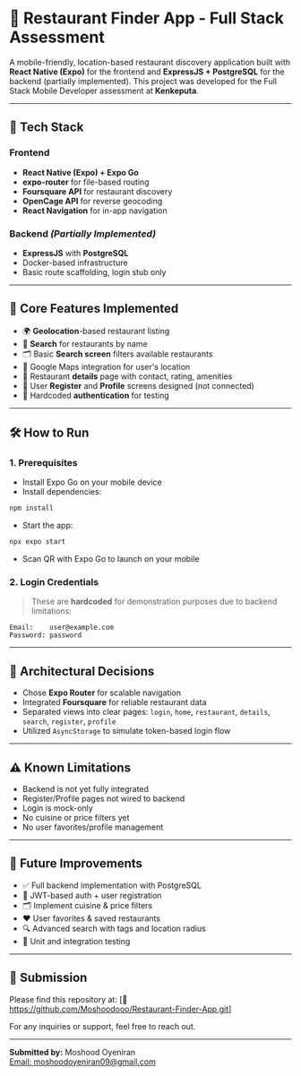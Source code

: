 # 📱 Restaurant Finder App - Full Stack Assessment

A mobile-friendly, location-based restaurant discovery application built with **React Native (Expo)** for the frontend and **ExpressJS + PostgreSQL** for the backend (partially implemented). This project was developed for the Full Stack Mobile Developer assessment at **Kenkeputa**.

---

## 🚀 Tech Stack

### Frontend

- **React Native (Expo) + Expo Go**
- **expo-router** for file-based routing
- **Foursquare API** for restaurant discovery
- **OpenCage API** for reverse geocoding
- **React Navigation** for in-app navigation

### Backend *(Partially Implemented)*

- **ExpressJS** with **PostgreSQL**
- Docker-based infrastructure
- Basic route scaffolding, login stub only

---

## 📲 Core Features Implemented

- 🌍 **Geolocation**-based restaurant listing
- 🔎 **Search** for restaurants by name
- 🗂️ Basic **Search screen** filters available restaurants
- 📍 Google Maps integration for user's location
- 📘 Restaurant **details** page with contact, rating, amenities
- 👤 User **Register** and **Profile** screens designed (not connected)
- 💾 Hardcoded **authentication** for testing

---

## 🛠️ How to Run

### 1. Prerequisites

- Install Expo Go on your mobile device
- Install dependencies:

```bash
npm install
```

- Start the app:

```bash
npx expo start
```

- Scan QR with Expo Go to launch on your mobile

### 2. Login Credentials

> These are **hardcoded** for demonstration purposes due to backend limitations:

```
Email:    user@example.com
Password: password
```

---

## 🧠 Architectural Decisions

- Chose **Expo Router** for scalable navigation
- Integrated **Foursquare** for reliable restaurant data
- Separated views into clear pages: `login`, `home`, `restaurant`, `details`, `search`, `register`, `profile`
- Utilized `AsyncStorage` to simulate token-based login flow

---

## ⚠️ Known Limitations

- Backend is not yet fully integrated
- Register/Profile pages not wired to backend
- Login is mock-only
- No cuisine or price filters yet
- No user favorites/profile management

---

## 🌱 Future Improvements

- ✅ Full backend implementation with PostgreSQL
- 🔐 JWT-based auth + user registration
- 🗂️ Implement cuisine & price filters
- ❤️ User favorites & saved restaurants
- 🔍 Advanced search with tags and location radius
- 🧪 Unit and integration testing

---

## 📎 Submission

Please find this repository at: [🔗 https://github.com/Moshoodooo/Restaurant-Finder-App.git]

For any inquiries or support, feel free to reach out.

---

**Submitted by:** Moshood Oyeniran  
[Email: moshoodoyeniran09@gmail.com](mailto:moshoodoyeniran09@gmail.com)

